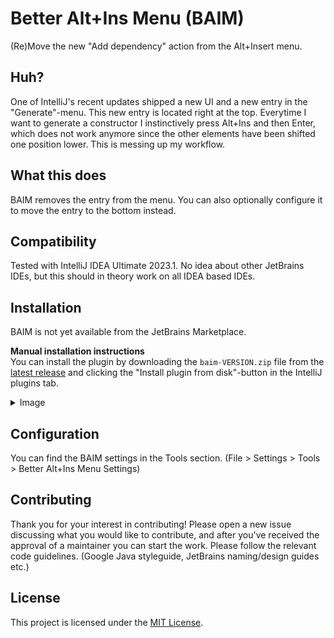 # Better Alt+Ins Menu (BAIM)

(Re)Move the new "Add dependency" action from the Alt+Insert menu.

## Huh?

One of IntelliJ's recent updates shipped a new UI and a new entry in the "Generate"-menu. This new entry is located right at the top. Everytime I want
to generate a constructor I instinctively press Alt+Ins and then Enter, which does not work anymore since the other elements have been shifted one
position lower. This is messing up my workflow.

## What this does

BAIM removes the entry from the menu. You can also optionally configure it to move the entry to the bottom instead.

## Compatibility

Tested with IntelliJ IDEA Ultimate 2023.1. No idea about other JetBrains IDEs, but this should in theory work on all IDEA based IDEs.

## Installation

BAIM is not yet available from the JetBrains Marketplace.

**Manual installation instructions**\
You can install the plugin by downloading the `baim-VERSION.zip` file from the [latest release](https://github.com/cerus/baim/releases/latest) and
clicking
the "Install plugin from disk"-button in the
IntelliJ plugins tab.

<details>
  <summary>Image</summary>
  <img src="https://i.imgur.com/SOrrDi3.png" alt="Step-by-step instructions on how to install a plugin in IntelliJ from disk"/>
</details>

## Configuration

You can find the BAIM settings in the Tools section. (File > Settings > Tools > Better Alt+Ins Menu Settings)

## Contributing

Thank you for your interest in contributing! Please open a new issue discussing what you would like to contribute, and after you've received the
approval of a maintainer you can start the work. Please follow the relevant code guidelines. (Google Java styleguide, JetBrains naming/design guides
etc.)

## License

This project is licensed under the [MIT License](https://opensource.org/license/mit/).